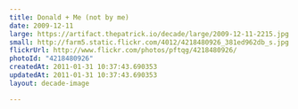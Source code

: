 ```yaml
---
title: Donald + Me (not by me)
date: 2009-12-11
large: https://artifact.thepatrick.io/decade/large/2009-12-11-2215.jpg
small: http://farm5.static.flickr.com/4012/4218480926_381ed962db_s.jpg
flickrUrl: http://www.flickr.com/photos/pftqg/4218480926/
photoId: "4218480926"
createdAt: 2011-01-31 10:37:43.690353
updatedAt: 2011-01-31 10:37:43.690353
layout: decade-image

---
```


